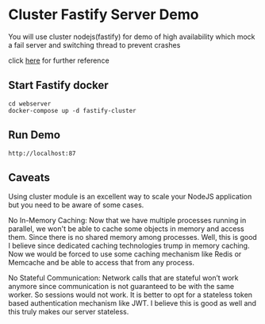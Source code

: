 # Cluster Fastify Server Demo

You will use cluster nodejs(fastify) for demo of high availability
which mock a fail server and switching thread to prevent crashes

click [here](https://blog.devgenius.io/how-to-scale-a-nodejs-application-a51d3e8e2d36)
for further reference

## Start Fastify docker

```
cd webserver
docker-compose up -d fastify-cluster
```

## Run Demo

```
http://localhost:87
```

## Caveats

Using cluster module is an excellent way to scale your NodeJS application but you need to be aware of some cases.

No In-Memory Caching: Now that we have multiple processes
running in parallel, we won't be able to cache some objects
in memory and access them. Since there is no shared memory
among processes. Well, this is good I believe since dedicated
caching technologies trump in memory caching. Now we would be
forced to use some caching mechanism like Redis or Memcache and
be able to access that from any process.

No Stateful Communication: Network calls that are stateful
won’t work anymore since communication is not guaranteed to
be with the same worker. So sessions would not work. It is
better to opt for a stateless token based authentication
mechanism like JWT. I believe this is good as well and this truly
makes our server stateless.


